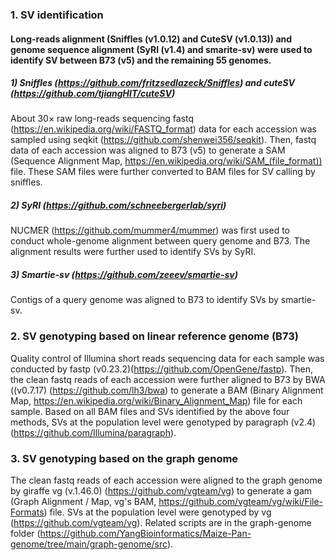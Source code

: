 ### 1. SV identification
#### Long-reads alignment (Sniffles (v1.0.12) and CuteSV (v1.0.13)) and genome sequence alignment (SyRI (v1.4)  and smarite-sv) were used to identify SV between B73 (v5) and the remaining 55 genomes.
##### 1) Sniffles (https://github.com/fritzsedlazeck/Sniffles) and cuteSV  (https://github.com/tjiangHIT/cuteSV) <br>
About 30× raw long-reads sequencing fastq (https://en.wikipedia.org/wiki/FASTQ_format) data for each accession was sampled using seqkit 
(https://github.com/shenwei356/seqkit). Then, fastq data of each accession was aligned to B73 (v5) to generate a SAM (Sequence Alignment Map, https://en.wikipedia.org/wiki/SAM_(file_format)) file.
These SAM files were further converted to BAM files for SV calling by sniffles.
##### 2) SyRI (https://github.com/schneebergerlab/syri)
NUCMER (https://github.com/mummer4/mummer) was first used to conduct whole-genome alignment between query genome and B73. The alignment results were further used to identify SVs by SyRI.
##### 3) Smartie-sv (https://github.com/zeeev/smartie-sv)
Contigs of a query genome was aligned to B73 to identify SVs by smartie-sv.
### 2. SV genotyping based on linear reference genome (B73)
Quality control of Illumina short reads sequencing data for each sample was conducted by fastp (v0.23.2)(https://github.com/OpenGene/fastp). 
Then, the clean fastq reads of each accession were further aligned to B73 by BWA ((v0.7.17) (https://github.com/lh3/bwa) to generate a BAM 
(Binary Alignment Map, https://en.wikipedia.org/wiki/Binary_Alignment_Map) file for each sample.
Based on all BAM files and SVs identified by the above four methods, SVs at the population level were genotyped by paragraph (v2.4) (https://github.com/Illumina/paragraph). 
### 3. SV genotyping based on the graph genome
The clean fastq reads of each accession were aligned to the graph genome by giraffe vg (v.1.46.0) (https://github.com/vgteam/vg) 
to generate a gam (Graph Alignment / Map, vg's BAM, https://github.com/vgteam/vg/wiki/File-Formats) file.
SVs at the population level were genotyped by vg (https://github.com/vgteam/vg). Related scripts are in
the graph-genome folder (https://github.com/YangBioinformatics/Maize-Pan-genome/tree/main/graph-genome/src).